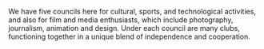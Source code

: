 We have five councils here for cultural, sports, and technological activities, and also for film and media enthusiasts, which include photography, journalism, animation and design. 
Under each council are many clubs, functioning together in a unique blend of independence and cooperation. 
